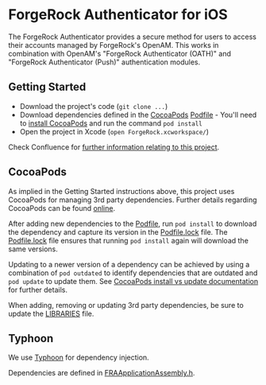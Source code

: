 # ForgeRock Authenticator for iOS

The ForgeRock Authenticator provides a secure method for users to access their
accounts managed by ForgeRock's OpenAM.
This works in combination with OpenAM's "ForgeRock Authenticator (OATH)" and
"ForgeRock Authenticator (Push)" authentication modules.

## Getting Started

* Download the project's code (`git clone ...`)
* Download dependencies defined in the [CocoaPods](https://cocoapods.org/) [Podfile](Podfile) - You'll need to [install CocoaPods](https://guides.cocoapods.org/using/getting-started.html) and run the command `pod install`
* Open the project in Xcode (`open ForgeRock.xcworkspace/`)

Check Confluence for [further information relating to this project](https://wikis.forgerock.org/confluence/display/openam/ForgeRock+Authenticator+Apps).

## CocoaPods

As implied in the Getting Started instructions above, this project uses CocoaPods
for managing 3rd party dependencies. Further details regarding CocoaPods can be
found [online](https://guides.cocoapods.org).

After adding new dependencies to the [Podfile](Podfile), run `pod install` to
download the dependency and capture its version in the [Podfile.lock](Podfile.lock)
file. The [Podfile.lock](Podfile.lock) file ensures that running `pod install`
again will download the same versions.

Updating to a newer version of a dependency can be achieved by using a combination
of `pod outdated` to identify dependencies that are outdated and `pod update` to
update them. See [CocoaPods install vs update documentation](https://guides.cocoapods.org/using/pod-install-vs-update.html)
for further details.

When adding, removing or updating 3rd party dependencies, be sure to update the
[LIBRARIES](LIBRARIES) file.

## Typhoon

We use [Typhoon](http://typhoonframework.org/) for dependency injection.

Dependencies are defined in [FRAApplicationAssembly.h](ForgeRock-Authenticator/FRAApplicationAssembly.h).
